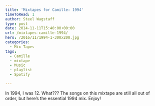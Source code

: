 ```yaml
---
title: 'Mixtapes for Camille: 1994'
timeToRead: 1 
author: Steel Wagstaff
type: post
date: 2014-11-11T15:40:00+00:00
url: /mixtapes-camille-1994/
hero: /2016/11/1994-1-300x200.jpg
categories:
  - Mix Tapes
tags:
  - Camille
  - mixtape
  - Music
  - playlist
  - Spotify

---
```

In 1994, I was 12. What??? The songs on this mixtape are still all out of order, but here&#8217;s the essential 1994 mix. Enjoy!